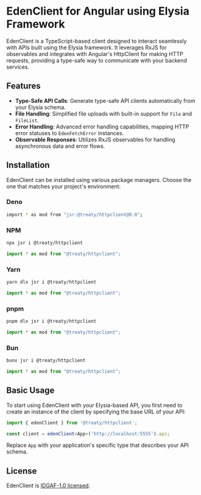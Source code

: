 # EdenClient for Angular using Elysia Framework

EdenClient is a TypeScript-based client designed to interact seamlessly with APIs built using the Elysia framework. It leverages RxJS for observables and integrates with Angular's HttpClient for making HTTP requests, providing a type-safe way to communicate with your backend services.

## Features

- **Type-Safe API Calls**: Generate type-safe API clients automatically from your Elysia schema.
- **File Handling**: Simplified file uploads with built-in support for `File` and `FileList`.
- **Error Handling**: Advanced error handling capabilities, mapping HTTP error statuses to `EdenFetchError` instances.
- **Observable Responses**: Utilizes RxJS observables for handling asynchronous data and error flows.



## Installation

EdenClient can be installed using various package managers. Choose the one that matches your project's environment:

### Deno

```sh
import * as mod from "jsr:@treaty/httpclient@0.0";
```

### NPM

```sh
npx jsr i @treaty/httpclient
```

```javascript
import * as mod from "@treaty/httpclient";
```

### Yarn

```sh
yarn dlx jsr i @treaty/httpclient
```

```javascript
import * as mod from "@treaty/httpclient";
```

### pnpm

```sh
pnpm dlx jsr i @treaty/httpclient
```

```javascript
import * as mod from "@treaty/httpclient";
```

### Bun

```sh
bunx jsr i @treaty/httpclient
```

```javascript
import * as mod from "@treaty/httpclient";
```

## Basic Usage

To start using EdenClient with your Elysia-based API, you first need to create an instance of the client by specifying the base URL of your API:

```typescript
import { edenClient } from '@treaty/httpclient';

const client = edenClient<App>('http://localhost:5555').api;
```

Replace `App` with your application's specific type that describes your API schema.


## License

EdenClient is [IDGAF-1.0 licensed](./LICENSE).
